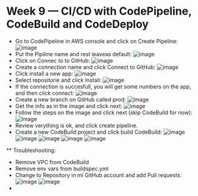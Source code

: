 # Week 9 — CI/CD with CodePipeline, CodeBuild and CodeDeploy
* Go to CodePipeline in AWS console and click on Create Pipeline:
![image](https://github.com/ramiro-olea/aws-bootcamp-cruddur-2023/assets/62669887/cc5402ab-0861-4a89-8676-99bb44953c7b)
* Put the Pipiline name and rest leaveas default:
![image](https://github.com/ramiro-olea/aws-bootcamp-cruddur-2023/assets/62669887/e3b0fcae-a0f1-4991-aa07-0e87619acf42)
* Click on Connec to to GitHub:
![image](https://github.com/ramiro-olea/aws-bootcamp-cruddur-2023/assets/62669887/849f7120-5a9d-4a30-aa75-dcfd65fb948f)
* Create a connection name and click Connect to GitHub:
![image](https://github.com/ramiro-olea/aws-bootcamp-cruddur-2023/assets/62669887/cac1c3bc-9192-48bc-a7de-9c9dc48ed104)
* Click install a new app:
![image](https://github.com/ramiro-olea/aws-bootcamp-cruddur-2023/assets/62669887/dbafc249-9c40-4f27-9847-d1e92342aad8)
* Select repositorie and click install:
![image](https://github.com/ramiro-olea/aws-bootcamp-cruddur-2023/assets/62669887/2753bf53-365c-4abd-a9e4-5374465731d7)
* If the connection is succesfull, you will get some numbers on the app, and then click connect:
![image](https://github.com/ramiro-olea/aws-bootcamp-cruddur-2023/assets/62669887/3e3d8c7b-8fc4-44f4-8106-419b530d5d28)
* Create a new branch on GitHub called prod:
![image](https://github.com/ramiro-olea/aws-bootcamp-cruddur-2023/assets/62669887/9f81ef36-9335-44d8-a941-e8df88f22c3e)
* Get the info as in the image and click next:
![image](https://github.com/ramiro-olea/aws-bootcamp-cruddur-2023/assets/62669887/af05c603-c8e3-4b46-8962-1396ce901f9d)
* Follow the steps on the image and click next (skip CodeBuild for now):
![image](https://github.com/ramiro-olea/aws-bootcamp-cruddur-2023/assets/62669887/580fe800-15c8-4486-8eb0-36179f2123d9)
* Review verything is ok, and click create pipeline.
* Create a new CodeBuild project and click build CodeBuild:
![image](https://github.com/ramiro-olea/aws-bootcamp-cruddur-2023/assets/62669887/60541640-5c0b-410d-bbdb-ec64549a2a39)
![image](https://github.com/ramiro-olea/aws-bootcamp-cruddur-2023/assets/62669887/33392fa1-3937-40a3-be94-8b706fc27776)
![image](https://github.com/ramiro-olea/aws-bootcamp-cruddur-2023/assets/62669887/7588a32f-0c04-4dad-96b0-b7676e611b4e)
![image](https://github.com/ramiro-olea/aws-bootcamp-cruddur-2023/assets/62669887/3ff843c9-878f-4902-b017-bde29a04fb73)
![image](https://github.com/ramiro-olea/aws-bootcamp-cruddur-2023/assets/62669887/74394a67-8257-4f94-84b8-9b4cddf07664)

** Troubleshooting:
 - Remove VPC from CodeBuild
 - Remove env vars from buildspec.yml
 - Change to Repository in mi GitHub account and add Pull requests:
 ![image](https://github.com/ramiro-olea/aws-bootcamp-cruddur-2023/assets/62669887/1e959a75-1c88-4b59-aa0f-c0a75289c70c)
 ![image](https://github.com/ramiro-olea/aws-bootcamp-cruddur-2023/assets/62669887/2b26c018-d50f-4dcf-926c-7307492ee4a9)
 - 

